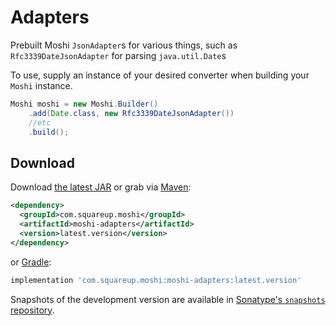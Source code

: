 Adapters
===================

Prebuilt Moshi `JsonAdapter`s for various things, such as `Rfc3339DateJsonAdapter` for parsing `java.util.Date`s

To use, supply an instance of your desired converter when building your `Moshi` instance.

```java
Moshi moshi = new Moshi.Builder()
    .add(Date.class, new Rfc3339DateJsonAdapter())
    //etc
    .build();
```

Download
--------

Download [the latest JAR][1] or grab via [Maven][2]:
```xml
<dependency>
  <groupId>com.squareup.moshi</groupId>
  <artifactId>moshi-adapters</artifactId>
  <version>latest.version</version>
</dependency>
```
or [Gradle][2]:
```groovy
implementation 'com.squareup.moshi:moshi-adapters:latest.version'
```

Snapshots of the development version are available in [Sonatype's `snapshots` repository][snap].



 [1]: https://search.maven.org/remote_content?g=com.squareup.moshi&a=moshi-adapters&v=LATEST
 [2]: http://search.maven.org/#search%7Cga%7C1%7Cg%3A%22com.squareup.moshi%22%20a%3A%22moshi-adapters%22
 [snap]: https://s01.oss.sonatype.org/content/repositories/snapshots/com/squareup/moshi/moshi-adapters/
